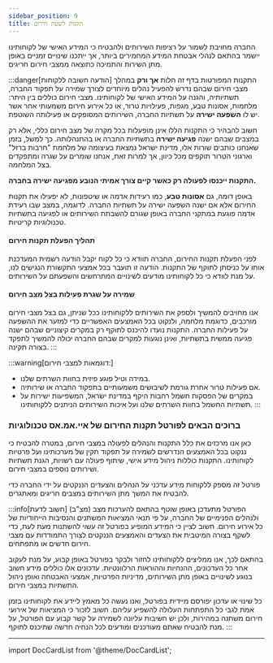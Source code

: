 ```yaml
---
sidebar_position: 9
title: תקנות לשעת חירום
---
```


החברה מחויבת לשמור על רציפות השירותים ולהבטיח כי המידע האישי של לקוחותינו יישמר בהתאם לנהלי אבטחת המידע המחמירים ביותר, אך ייתכנו שינויים זמניים באופן מתן השירות והתמיכה כתוצאה ממצבי חירום חריגים.

:::danger[הודעה חשובה ללקוחות]
התקנות המפורטות בדף זה חלות **אך ורק** במהלך מצבי חירום שבהם נדרש להפעיל נהלים מיוחדים לצורך שמירה על תפקוד החברה, תשתיותיה, והגנה על המידע האישי של לקוחותינו. מצבי חירום כוללים בין היתר: מלחמות, אסונות טבע, מגפות, פעילויות טרור, או כל אירוע חירום משמעותי אחר אשר יש לו **השפעה ישירה** על תשתיות החברה, השירותים המסופקים או פעילותה השוטפת.

חשוב להבהיר כי התקנות הללו אינן מופעלות בכל מקרה של מצב חירום כללי, אלא רק במצבים שבהם ישנה **פגיעה ישירה** בתשתיות החברה או בהתנהלותה. כך למשל, בזמן שאנחנו כותבים שורות אלו, מדינת ישראל נמצאת בעיצומה של מלחמת "חרבות ברזל" וארגוני הטרור תוקפים מכל כיוון, אך למרות זאת, אנחנו שומרים על שגרה ומתפקדים בצל המלחמה.

**התקנות ייכנסו לפעולה רק כאשר קיים צורך אמיתי הנובע מפגיעה ישירה בחברה.** 

באופן דומה, גם **אסונות טבע**, כמו רעידות אדמה או שיטפונות, לא יפעילו את תקנות החירום אלא אם ישנה השפעה ישירה על תשתיות החברה. לדוגמה, במצב שבו רעידת אדמה פוגעת במתקני החברה באופן שגורם להשבתת השירותים או לפגיעה בתשתיות טכנולוגיות קריטיות.

#### **תהליך הפעלת תקנות חירום**
לפני הפעלת תקנות החירום, החברה תוודא כי כל לקוח יקבל הודעה רשמית המעדכנת אותו על כניסתן לתוקף של התקנות. הודעה זו תועבר בכל אמצעי התקשורת הנגישים לנו, על מנת לוודא כי כל לקוחותינו מודעים לשינויים המתרחשים והשפעתם על השירותים.

#### **שמירה על שגרת פעילות בצל מצב חירום**
אנו מחויבים להמשיך ולספק את השירותים ללקוחותינו ככל שניתן, גם בצל מצבי חירום מורכבים, כדוגמת מלחמה, ולנקוט בכל האמצעים האפשריים כדי למזער את ההשפעה על פעילות החברה. התקנות נועדו להיכנס לתוקף רק במקרים קיצוניים שבהם ישנה פגיעה ממשית בתשתיות, ואינן נוגעות למקרים שבהם החברה יכולה להמשיך לתפקד בצורה תקינה.
:::

:::warning[דוגמאות למצבי חירום:]
- במידה וטיל פוגע פיזית בחוות השרתים שלנו.
- אם פעילות טרור אחרת גורמת לשיבושים משמעותיים בתפקוד החברה או שירותיה.
- במקרים של הפסקות חשמל רחבות היקף במדינת ישראל, המשפיעות ישירות על תשתיות החשמל בחוות השרתים שלנו ועל איכות השירותים הניתנים ללקוחותינו.
:::


### **ברוכים הבאים לפורטל תקנות החירום של איי.אמ.אס טכנולוגיות**

כאן אנו מרכזים את כלל התקנות והנהלים לפעולה במצבי חירום, במטרה להבטיח כי ננקוט בכל האמצעים הנדרשים לשמירה על תפקוד תקין של מערכותינו ועל פרטיות לקוחותינו. התקנות כוללות ניהול מידע אישי, שיתוף פעולה עם רשויות, הגנת תשתיות ושירותים נוספים במצבי חירום.

פורטל זה מספק ללקוחות מידע עדכני על הנהלים והצעדים הננקטים על ידי החברה כדי להבטיח את המשך מתן השירותים במצבים חריגים ומאתגרים.

:::info[חשוב לדעת]
הפורטל מתעדכן באופן שוטף בהתאם להערכות מצב (מצ"ב) ולנהלים הפנימיים של החברה, על פי תנאי המציאות המשתנים והנסיבות הייחודיות של כל אירוע חירום. חשוב לציין כי המידע המופיע בפורטל זה עשוי להשתנות מעת לעת, כדי לשקף בצורה המיטבית את הצעדים והאמצעים הננקטים לצורך התמודדות עם מצבי חירום חדשים או מתפתחים.

בהתאם לכך, אנו ממליצים ללקוחותינו לחזור ולבקר בפורטל באופן קבוע, על מנת לעקוב אחר כל העדכונים, ההנחיות וההוראות הרלוונטיות. עדכונים אלו כוללים מידע חשוב בנוגע לשינויים באופן מתן השירותים, מדיניות הפרטיות, אמצעי האבטחה ואופן ניהול התשתיות במצבי חירום.

כל שינוי או עדכון יפורסם מיידית בפורטל, ואנו נעשה כל מאמץ ליידע את לקוחותינו בזמן אמת לגבי כל התפתחות העלולה להשפיע עליהם. חשוב לזכור כי המציאות של אירועי חירום משתנה במהירות, ולכן יש חשיבות עליונה לשמירה על קשר קבוע עם הפורטל, על מנת להבטיח שאתם מעודכנים ומודעים לכל הנחיה חדשה שתיכנס לתוקף.
:::

---

import DocCardList from '@theme/DocCardList';

<DocCardList />
